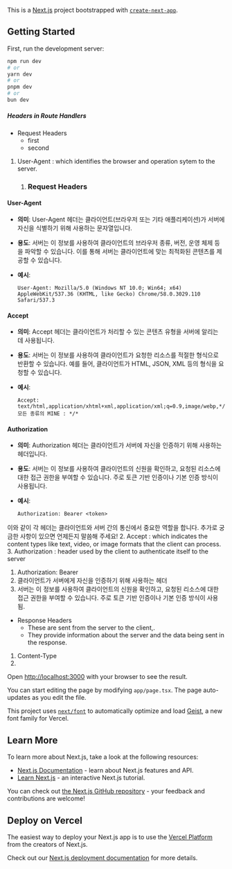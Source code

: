 This is a [Next.js](https://nextjs.org) project bootstrapped with [`create-next-app`](https://nextjs.org/docs/app/api-reference/cli/create-next-app).

## Getting Started

First, run the development server:

```bash
npm run dev
# or
yarn dev
# or
pnpm dev
# or
bun dev
```

##### Headers in Route Handlers

- Request Headers
    - first
    - second

1. User-Agent : which identifies the browser and operation sytem to the server.

   1. ### Request Headers

#### User-Agent

- **의미**: User-Agent 헤더는 클라이언트(브라우저 또는 기타 애플리케이션)가 서버에 자신을 식별하기 위해 사용하는 문자열입니다.
- **용도**: 서버는 이 정보를 사용하여 클라이언트의 브라우저 종류, 버전, 운영 체제 등을 파악할 수 있습니다. 이를 통해 서버는 클라이언트에 맞는 최적화된 콘텐츠를 제공할 수 있습니다.
- **예시**:

  ```plaintext
  User-Agent: Mozilla/5.0 (Windows NT 10.0; Win64; x64) AppleWebKit/537.36 (KHTML, like Gecko) Chrome/58.0.3029.110 Safari/537.3
  ```

#### Accept

- **의미**: Accept 헤더는 클라이언트가 처리할 수 있는 콘텐츠 유형을 서버에 알리는 데 사용됩니다.
- **용도**: 서버는 이 정보를 사용하여 클라이언트가 요청한 리소스를 적절한 형식으로 반환할 수 있습니다. 예를 들어, 클라이언트가 HTML, JSON, XML 등의 형식을 요청할 수 있습니다.
- **예시**:

  ```plaintext
  Accept: text/html,application/xhtml+xml,application/xml;q=0.9,image/webp,*/*;q=0.8
  모든 종류의 MINE : */*
  ```

#### Authorization

- **의미**: Authorization 헤더는 클라이언트가 서버에 자신을 인증하기 위해 사용하는 헤더입니다.
- **용도**: 서버는 이 정보를 사용하여 클라이언트의 신원을 확인하고, 요청된 리소스에 대한 접근 권한을 부여할 수 있습니다. 주로 토큰 기반 인증이나 기본 인증 방식이 사용됩니다.
- **예시**:

  ```plaintext
  Authorization: Bearer <token>
  ```

이와 같이 각 헤더는 클라이언트와 서버 간의 통신에서 중요한 역할을 합니다. 추가로 궁금한 사항이 있으면 언제든지 말씀해 주세요!
2. Accept : which indicates the content types like text, video, or image formats that the client can process.
3. Authorization : header used by the client to authenticate itself to the server
   1. Authorization: Bearer <token>
   2. 클라이언트가 서버에게 자신을 인증하기 위해 사용하는 헤더
   3. 서버는 이 정보를 사용하여 클라이언트의 신원을 확인하고, 요청된 리소스에 대한 접근 권한을 부여할 수 있습니다. 주로 토큰 기반 인증이나 기본 인증 방식이 사용됨.

- Response Headers
    - These are sent from the server to the client,.
    - They provide information about the server and the data being sent in the response.

1. Content-Type
2.

Open [http://localhost:3000](http://localhost:3000) with your browser to see the result.

You can start editing the page by modifying `app/page.tsx`. The page auto-updates as you edit the file.

This project uses [`next/font`](https://nextjs.org/docs/app/building-your-application/optimizing/fonts) to automatically optimize and load [Geist](https://vercel.com/font), a new font family for Vercel.

## Learn More

To learn more about Next.js, take a look at the following resources:

- [Next.js Documentation](https://nextjs.org/docs) - learn about Next.js features and API.
- [Learn Next.js](https://nextjs.org/learn) - an interactive Next.js tutorial.

You can check out [the Next.js GitHub repository](https://github.com/vercel/next.js) - your feedback and contributions are welcome!

## Deploy on Vercel

The easiest way to deploy your Next.js app is to use the [Vercel Platform](https://vercel.com/new?utm_medium=default-template&filter=next.js&utm_source=create-next-app&utm_campaign=create-next-app-readme) from the creators of Next.js.

Check out our [Next.js deployment documentation](https://nextjs.org/docs/app/building-your-application/deploying) for more details.
